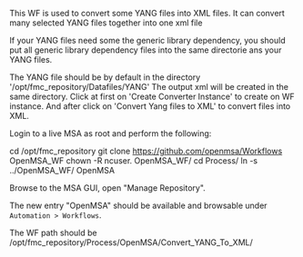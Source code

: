 This WF is used to convert some YANG files into XML files.
It can convert many selected YANG files together into one xml file

If your YANG files need some the generic library dependency, you should put all generic library dependency files into the same directorie ans your YANG files.

The YANG file should be by default in the directory '/opt/fmc_repository/Datafiles/YANG'
The output xml will be created in the same directory.
Click at first on 'Create Converter Instance' to create on WF instance. And after click on 'Convert Yang files to XML' to convert files into XML. 


Login to a live MSA as root and perform the following:

  cd /opt/fmc_repository
  git clone https://github.com/openmsa/Workflows OpenMSA_WF
  chown -R ncuser. OpenMSA_WF/
  cd Process/
  ln -s ../OpenMSA_WF/ OpenMSA

Browse to the MSA GUI, open "Manage Repository".

The new entry "OpenMSA" should be available and browsable under `Automation > Workflows`.

The WF path should be /opt/fmc_repository/Process/OpenMSA/Convert_YANG_To_XML/
